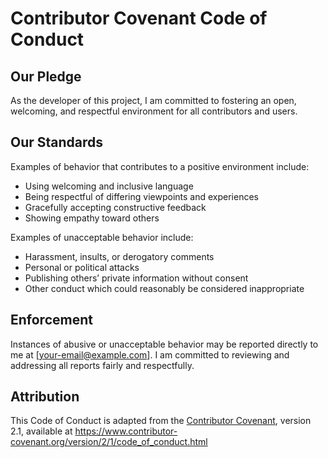 # Contributor Covenant Code of Conduct

## Our Pledge

As the developer of this project, I am committed to fostering an open, welcoming, and respectful environment for all contributors and users.

## Our Standards

Examples of behavior that contributes to a positive environment include:

- Using welcoming and inclusive language
- Being respectful of differing viewpoints and experiences
- Gracefully accepting constructive feedback
- Showing empathy toward others

Examples of unacceptable behavior include:

- Harassment, insults, or derogatory comments
- Personal or political attacks
- Publishing others’ private information without consent
- Other conduct which could reasonably be considered inappropriate

## Enforcement

Instances of abusive or unacceptable behavior may be reported directly to me at [your-email@example.com]. I am committed to reviewing and addressing all reports fairly and respectfully.

## Attribution

This Code of Conduct is adapted from the [Contributor Covenant][homepage], version 2.1, available at <https://www.contributor-covenant.org/version/2/1/code_of_conduct.html>

[homepage]: https://www.contributor-covenant.org
